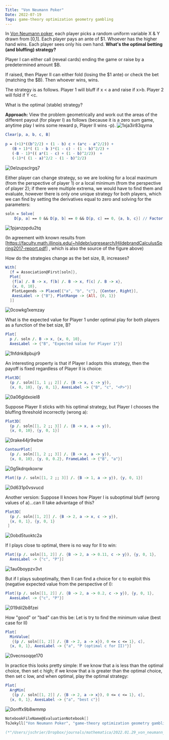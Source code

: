 ```yaml
---
Title: "Von Neumann Poker"
Date: 2022-07-19
Tags: game-theory optimization geometry gambling
---
```


In [Von Neumann poker](https://mindyourdecisions.com/blog/2015/01/20/game-theory-tuesdays-von-neumann-poker/), each player picks a random uniform variable X & Y drawn from [0,1].  Each player pays an ante of $1.  Whoever has the higher hand wins.  Each player sees only his own hand. **What's the optimal betting (and bluffing) strategy?**

Player I can either call (reveal cards) ending the game or raise by a predetermined amount $B.

If raised, then Player II can either fold (losing the $1 ante) or check the bet (matching the $B).  Then whoever wins, wins.

The strategy is as follows.  Player 1 will bluff if x < a and raise if x>b.  Player 2 will fold if Y <c.  

What is the optimal (stable) strategy?

**Approach:**  View the problem geometrically and work out the areas of the different payout (for player I) as follows (because it is a zero sum game, anytime play I wins some reward p, Player II wins -p).
  ![1xja3ir83qyma](/blog/images/2022/7/19/1xja3ir83qyma.png)

```mathematica
Clear[p, a, b, c, B] 
 
p = (+1)*((b^2/2) + (1 - b) c + (a*c - a^2/2)) + 
   (B + 1)*( (1 - b )*(1 - c) - (1 - b)^2/2) + 
   (-B - 1)*(( a*(1 - c) + (1 - b)^2/2))  + 
   (-1)*( (1 - a)^2/2 - (1 - b)^2/2)

```

![0elzupsclrgq7](/blog/images/2022/7/19/0elzupsclrgq7.png)

Either player can change strategy, so we are looking for a local maximum (from the perspective of player 1) or a local minimum (from the perspective of player 2); if there were multiple extrema, we would have to find them and evaluate, however there is only one unique strategy for both players, which we can find by setting the derivatives equal to zero and solving for the parameters:

```mathematica
soln = Solve[
    D[p, a] == 0 && D[p, b] == 0 && D[p, c] == 0, {a, b, c}] // Factor
```

![1pjanzppdu2tq](/blog/images/2022/7/19/1pjanzppdu2tq.png)

(In agreement with known results from [https://faculty.math.illinois.edu/~hildebr/ugresearch/HildebrandCalculusSpring2017-report.pdf] , which is also the source of the figure above)

How do the strategies change as the bet size, B, increases?

```mathematica
With[
  {f = Association@First[soln]}, 
  Plot[
   {f[a] /. B -> x, f[b] /. B -> x, f[c] /. B -> x}, 
   {x, 0, 10}, 
   PlotLegends -> Placed[{"a", "b", "c"}, {Center, Right}], 
   AxesLabel -> {"B"}, PlotRange -> {All, {0, 1}} 
  ]]
```

![0cowkg1xemzay](/blog/images/2022/7/19/0cowkg1xemzay.png)

What is the expected value for Player 1 under optimal play for both players as a function of the bet size, B?

```mathematica
Plot[
  p /. soln /. B -> x, {x, 0, 10}, 
  AxesLabel -> {"B", "Expected value for Player 1"}]
```

![1hfdnk8pbujr9](/blog/images/2022/7/19/1hfdnk8pbujr9.png)

An interesting property is that if Player I adopts this strategy, then the payoff is fixed regardless of Player II is choice:

```mathematica
Plot3D[
  (p /. soln[[1, 1 ;; 2]] /. {B -> x, c -> y}), 
  {x, 0, 10}, {y, 0, 1}, AxesLabel -> {"B", "c", "<P>"}]
```

![0a06gldxoiel8](/blog/images/2022/7/19/0a06gldxoiel8.png)

Suppose Player II sticks with his optimal strategy, but Player I chooses the bluffing threshold incorrectly (wrong a):

```mathematica
Plot3D[
  (p /. soln[[1, 2 ;; 3]] /. {B -> x, a -> y}), 
  {x, 0, 10}, {y, 0, 1}]
```

![0rake44jr9wbw](/blog/images/2022/7/19/0rake44jr9wbw.png)

```mathematica
ContourPlot[
  (p /. soln[[1, 2 ;; 3]] /. {B -> x, a -> y}), 
  {x, 0, 10}, {y, 0, 0.2}, FrameLabel -> {"B", "a"}]
```

![0g5kdrqxkoxrw](/blog/images/2022/7/19/0g5kdrqxkoxrw.png)

```mathematica
Plot[(p /. soln[[1, 2 ;; 3]] /. {B -> 1, a -> y}), {y, 0, 1}]
```

![0d631p0vsvucd](/blog/images/2022/7/19/0d631p0vsvucd.png)

Another version: Suppose  II knows how Player I is suboptimal bluff (wrong values of a)...can II take advantage of this?

```mathematica
Plot3D[
  (p /. soln[[1, 2]] /. {B -> 2, a -> x, c -> y}), 
  {x, 0, 1}, {y, 0, 1} 
 ]
```

![0obd5tuoktc2a](/blog/images/2022/7/19/0obd5tuoktc2a.png)

If I plays close to optimal, there is no way for II to win:

```mathematica
Plot[(p /. soln[[1, 2]] /. {B -> 2, a -> 0.11, c -> y}), {y, 0, 1}, 
  AxesLabel -> {"c", "P"}]
```

![1au0boypzv3vt](/blog/images/2022/7/19/1au0boypzv3vt.png)

But if I plays suboptimally, then II can find a choice for c to exploit this (negative expected value from the perspective of I):

```mathematica
Plot[(p /. soln[[1, 2]] /. {B -> 2, a -> 0.2, c -> y}), {y, 0, 1}, 
  AxesLabel -> {"c", "P"}]
```

![019dil2b8fzei](/blog/images/2022/7/19/019dil2b8fzei.png)

How "good" or "bad" can this be:  Let is try to find the minimum value (best case for II) 

```mathematica
Plot[
  MinValue[
   {(p /. soln[[1, 2]] /. {B -> 2, a -> x}), 0 <= c <= 1}, c], 
  {x, 0, 1}, AxesLabel -> {"a", "P (optimal c for II)"}]
```

![0vecnsoqqe170](/blog/images/2022/7/19/0vecnsoqqe170.png)

In practice this looks pretty simple:  If we know that a is less than the optimal choice, then set c high; if we know that  a is greater than the optimal choice, then set c low, and when optimal, play the optimal strategy:

```mathematica
Plot[
  ArgMin[
   {(p /. soln[[1, 2]] /. {B -> 2, a -> x}), 0 <= c <= 1}, c], 
  {x, 0, 1}, AxesLabel -> {"a", "best c"}]
```

![0onffx9b8wmmp](/blog/images/2022/7/19/0onffx9b8wmmp.png)

```mathematica
NotebookFileName@EvaluationNotebook[]
ToJekyll["Von Neumann Poker", "game-theory optimization geometry gambling"];

(*"/Users/jschrier/Dropbox/journals/mathematica/2022.01.29_von_neumann_poker.nb"*)
```

```mathematica

```
